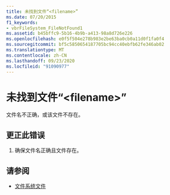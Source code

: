 ```yaml
---
title: 未找到文件“<filename>”
ms.date: 07/20/2015
f1_keywords:
- vbrFileSystem_FileNotFound1
ms.assetid: b45bffc9-5b16-4b9b-a413-98a8d726e226
ms.openlocfilehash: e0f5f504e278b983e2be63ba0cb0a11d0f1fa0f4
ms.sourcegitcommit: bf5c5850654187705bc94cc40ebfb62fe346ab02
ms.translationtype: MT
ms.contentlocale: zh-CN
ms.lasthandoff: 09/23/2020
ms.locfileid: "91090977"
---
```

# <a name="file-filename-not-found"></a>未找到文件“\<filename>”

文件名不正确，或该文件不存在。  
  
## <a name="to-correct-this-error"></a>更正此错误  
  
1. 确保文件名正确且文件存在。  
  
## <a name="see-also"></a>请参阅

- [文件系统文件](xref:Microsoft.VisualBasic.FileIO.FileSystem)
